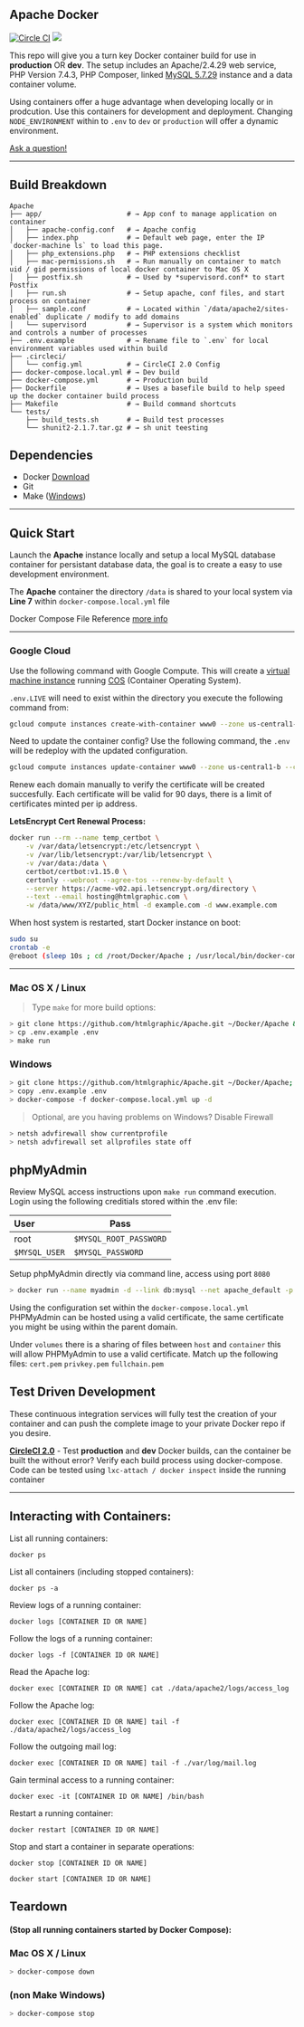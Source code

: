 
## Apache Docker

[![Circle CI](https://circleci.com/gh/htmlgraphic/Apache/tree/master.svg?style=svg)](https://circleci.com/gh/htmlgraphic/Apache/tree/master) 
[![](https://images.microbadger.com/badges/image/htmlgraphic/apache:latest.svg)](https://microbadger.com/images/htmlgraphic/apache:latest "Get your own image badge on microbadger.com")

This repo will give you a turn key Docker container build for use in **production** OR **dev**. The setup includes an Apache/2.4.29 web service, PHP Version 7.4.3, PHP Composer, linked [MySQL 5.7.29](https://hub.docker.com/_/mysql) instance and a data container volume.

Using containers offer a huge advantage when developing locally or in prodcution. Use this containers for development and deployment. Changing `NODE_ENVIRONMENT` within to `.env` to `dev` or `production` will offer a dynamic environment.

[Ask a question!](https://github.com/htmlgraphic/Apache/issues/new)


---

## Build Breakdown

```shell
Apache
├── app/                     # → App conf to manage application on container
│   ├── apache-config.conf   # → Apache config
│   ├── index.php            # → Default web page, enter the IP `docker-machine ls` to load this page.
│   ├── php_extensions.php   # → PHP extensions checklist
│   ├── mac-permissions.sh   # → Run manually on container to match uid / gid permissions of local docker container to Mac OS X
│   ├── postfix.sh           # → Used by *supervisord.conf* to start Postfix
│   ├── run.sh               # → Setup apache, conf files, and start process on container
│   ├── sample.conf          # → Located within `/data/apache2/sites-enabled` duplicate / modify to add domains
│   └── supervisord          # → Supervisor is a system which monitors and controls a number of processes
├── .env.example             # → Rename file to `.env` for local environment variables used within build
├── .circleci/
│   └── config.yml           # → CircleCI 2.0 Config
├── docker-compose.local.yml # → Dev build 
├── docker-compose.yml       # → Production build
├── Dockerfile               # → Uses a basefile build to help speed up the docker container build process
├── Makefile                 # → Build command shortcuts
└── tests/
	├── build_tests.sh       # → Build test processes
	└── shunit2-2.1.7.tar.gz # → sh unit teesting
```


## Dependencies
- Docker [Download](https://hub.docker.com/search/?type=edition&offering=community)
- Git
- Make ([Windows](https://stackoverflow.com/questions/32127524/how-to-install-and-use-make-in-windows-8-1))

---

## Quick Start

Launch the **Apache** instance locally and setup a local MySQL database container for persistant database data, the goal is to create a easy to use development environment. 

The **Apache** container the directory `/data` is shared to your local system via **Line 7** within `docker-compose.local.yml` file

Docker Compose File Reference [more info](https://docs.docker.com/compose/compose-file/) 


---

### Google Cloud

Use the following command with Google Compute. This will create a [virtual machine instance](https://cloud.google.com/sdk/gcloud/reference/beta/compute/instances/create-with-container) running [COS](https://cloud.google.com/container-optimized-os/) (Container Operating System).


`.env.LIVE` will need to exist within the directory you execute the following command from:
```bash
gcloud compute instances create-with-container www0 --zone us-central1-b --tags=https-server,http-server --machine-type f1-micro --container-env-file .env.LIVE --container-image=docker.io/htmlgraphic/apache:envoyer
```

Need to update the container config? Use the following command, the `.env` will be redeploy with the updated configuration.
```bash
gcloud compute instances update-container www0 --zone us-central1-b --container-env-file .env.LIVE
```


Renew each domain manually to verify the certificate will be created succesfully. Each certificate will be valid for 90 days, there is a limit of certificates minted per ip address.


**LetsEncrypt Cert Renewal Process:**
```bash
docker run --rm --name temp_certbot \
	-v /var/data/letsencrypt:/etc/letsencrypt \
	-v /var/lib/letsencrypt:/var/lib/letsencrypt \
	-v /var/data:/data \
	certbot/certbot:v1.15.0 \
	certonly --webroot --agree-tos --renew-by-default \
	--server https://acme-v02.api.letsencrypt.org/directory \
	--text --email hosting@htmlgraphic.com \
	-w /data/www/XYZ/public_html -d example.com -d www.example.com
```

When host system is restarted, start Docker instance on boot:
```bash
sudo su
crontab -e
@reboot (sleep 10s ; cd /root/Docker/Apache ; /usr/local/bin/docker-compose up -d )&
```


---

### Mac OS X / Linux

>	Type `make` for more build options:

```bash
> git clone https://github.com/htmlgraphic/Apache.git ~/Docker/Apache && cd ~/Docker/Apache
> cp .env.example .env
> make run 
```

### Windows

```bash
> git clone https://github.com/htmlgraphic/Apache.git ~/Docker/Apache; cd ~/Docker/Apache
> copy .env.example .env
> docker-compose -f docker-compose.local.yml up -d
```

>	Optional, are you having problems on Windows? Disable Firewall

```bash
> netsh advfirewall show currentprofile
> netsh advfirewall set allprofiles state off
```


#### 




## phpMyAdmin

Review MySQL access instructions upon `make run` command execution. Login using the following creditials stored within the .env file: 

|User  | Pass  |
|:--|--|
|root | `$MYSQL_ROOT_PASSWORD`
|`$MYSQL_USER`  |`$MYSQL_PASSWORD`  |


Setup phpMyAdmin directly via command line, access using port `8080`

```bash
> docker run --name myadmin -d --link db:mysql --net apache_default -p 8080:443 osixia/phpmyadmin:4.9.2
```


Using the configuration set within the `docker-compose.local.yml` PHPMyAdmin can be hosted using a valid certificate, the same certificate you might be using within the parent domain.

Under `volumes` there is a sharing of files between `host` and `container` this will allow PHPMyAdmin to use a valid certificate. Match up the following files: `cert.pem` `privkey.pem` `fullchain.pem`




## Test Driven Development
These continuous integration services will fully test the creation of your container and can push the complete image to your private Docker repo if you desire.


**[CircleCI 2.0](https://circleci.com/gh/htmlgraphic/Apache)** - Test **production** and **dev** Docker builds, can the container be built the without error? Verify each build process using docker-compose. Code can be tested using ```lxc-attach / docker inspect``` inside the running container


---


## Interacting with Containers:

List all running containers:

`docker ps`


List all containers (including stopped containers):

`docker ps -a`


Review logs of a running container:

`docker logs [CONTAINER ID OR NAME]`


Follow the logs of a running container:

`docker logs -f [CONTAINER ID OR NAME]`


Read the Apache log:

`docker exec [CONTAINER ID OR NAME] cat ./data/apache2/logs/access_log`


Follow the Apache log:

`docker exec [CONTAINER ID OR NAME] tail -f ./data/apache2/logs/access_log`


Follow the outgoing mail log:

`docker exec [CONTAINER ID OR NAME] tail -f ./var/log/mail.log`


Gain terminal access to a running container:

`docker exec -it [CONTAINER ID OR NAME] /bin/bash`


Restart a running container:

`docker restart [CONTAINER ID OR NAME]`


Stop and start a container in separate operations:

`docker stop [CONTAINER ID OR NAME]`

`docker start [CONTAINER ID OR NAME]`


## Teardown 
#### (Stop all running containers started by Docker Compose):

### Mac OS X / Linux
```bash
> docker-compose down
```

### (non Make Windows)
```bash
> docker-compose stop
```
